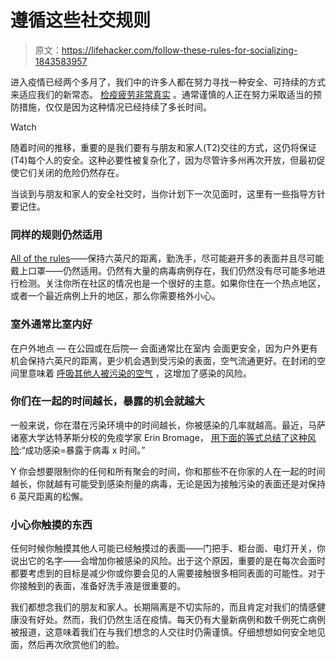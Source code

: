# 遵循这些社交规则

> 原文：<https://lifehacker.com/follow-these-rules-for-socializing-1843583957>

进入疫情已经两个多月了，我们中的许多人都在努力寻找一种安全、可持续的方式来适应我们的新常态。 [检疫疲劳非常真实](https://www.theatlantic.com/family/archive/2020/05/restaurants-stores-reopen-dos-and-donts/611314/) 。通常谨慎的人正在努力采取适当的预防措施，仅仅是因为这种情况已经持续了多长时间。

Watch

随着时间的推移，重要的是我们要有与朋友和家人(T2)交往的方式，这仍将保证(T4)每个人的安全。这种必要性被复杂化了，因为尽管许多州再次开放，但最初促使它们关闭的危险仍然存在。

当谈到与朋友和家人的安全社交时，当你计划下一次见面时，这里有一些指导方针要记住。

### 同样的规则仍然适用

[All of the rules](https://www.theatlantic.com/family/archive/2020/05/restaurants-stores-reopen-dos-and-donts/611314/)——保持六英尺的距离，勤洗手，尽可能避开多的表面并且尽可能戴上口罩——仍然适用。仍然有大量的病毒病例存在，我们仍然没有尽可能多地进行检测。关注你所在社区的情况也是一个很好的主意。如果你住在一个热点地区，或者一个最近病例上升的地区，那么你需要格外小心。

### 室外通常比室内好

在户外地点 — 在公园或在后院— 会面通常比在室内 会面更安全，因为户外更有机会保持六英尺的距离，更少机会遇到受污染的表面，空气流通更好。在封闭的空间里意味着 [呼吸其他人被污染的空气](https://vitals.lifehacker.com/how-to-stay-safe-when-you-go-back-to-the-gym-1843568135) ，这增加了感染的风险。

### 你们在一起的时间越长，暴露的机会就越大

一般来说，你在潜在污染环境中的时间越长，你被感染的几率就越高。最近，马萨诸塞大学达特茅斯分校的免疫学家 Erin Bromage， [用下面的等式总结了这种风险](https://www.cnn.com/2020/05/18/us/coronavirus-time-risk/index.html):“成功感染=暴露于病毒 x 时间。”

Y 你会想要限制你的任何和所有聚会的时间，你和那些不在你家的人在一起的时间越长，你就越有可能受到感染剂量的病毒，无论是因为接触污染的表面还是对保持 6 英尺距离的松懈。

### 小心你触摸的东西

任何时候你触摸其他人可能已经触摸过的表面——门把手、柜台面、电灯开关，你说出它的名字——会增加你被感染的风险。出于这个原因，重要的是在每次会面时都要考虑到的目标是减少你或你要会见的人需要接触很多相同表面的可能性。对于你接触到的表面，准备好洗手液是很重要的。

我们都想念我们的朋友和家人。长期隔离是不切实际的，而且肯定对我们的情感健康没有好处。然而，我们仍然生活在疫情。每天仍有大量新病例和数千例死亡病例被报道，这意味着我们在与我们想念的人交往时仍需谨慎。仔细想想如何安全地见面，然后再次欣赏他们的脸。